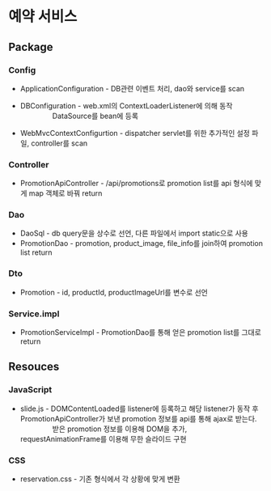 # 예약 서비스

## Package

### Config
  * ApplicationConfiguration - DB관련 이벤트 처리, dao와 service를 scan
  
  * DBConfiguration - web.xml의 ContextLoaderListener에 의해 동작
  <br>&nbsp;&nbsp;&nbsp;&nbsp;&nbsp;&nbsp;&nbsp;&nbsp;&nbsp;&nbsp;&nbsp;&nbsp;&nbsp;&nbsp;&nbsp;
  DataSource를 bean에 등록
  
  * WebMvcContextConfigurtion - dispatcher servlet를 위한 추가적인 설정 파일, controller를 scan
  
### Controller
  * PromotionApiController - /api/promotions로 promotion list를 api 형식에 맞게 map 객체로 바꿔 return

### Dao
  * DaoSql - db query문을 상수로 선언, 다른 파일에서 import static으로 사용
  * PromotionDao - promotion, product_image, file_info를 join하여 promotion list return 

### Dto
  * Promotion - id, productId, productImageUrl를 변수로 선언

### Service.impl
  * PromotionServiceImpl - PromotionDao를 통해 얻은 promotion list를 그대로 return


## Resouces

### JavaScript
  * slide.js - DOMContentLoaded를 listener에 등록하고 해당 listener가 동작 후 PromotionApiController가 보낸 promotion 정보를 api를 통해 ajax로 받는다.
  <br>&nbsp;&nbsp;&nbsp;&nbsp;&nbsp;&nbsp;&nbsp;&nbsp;&nbsp;&nbsp;&nbsp;&nbsp;&nbsp;&nbsp;&nbsp;
  받은 promotion 정보를 이용해 DOM을 추가, requestAnimationFrame를 이용해 무한 슬라이드 구현
  
### CSS
  * reservation.css - 기존 형식에서 각 상황에 맞게 변환
  
